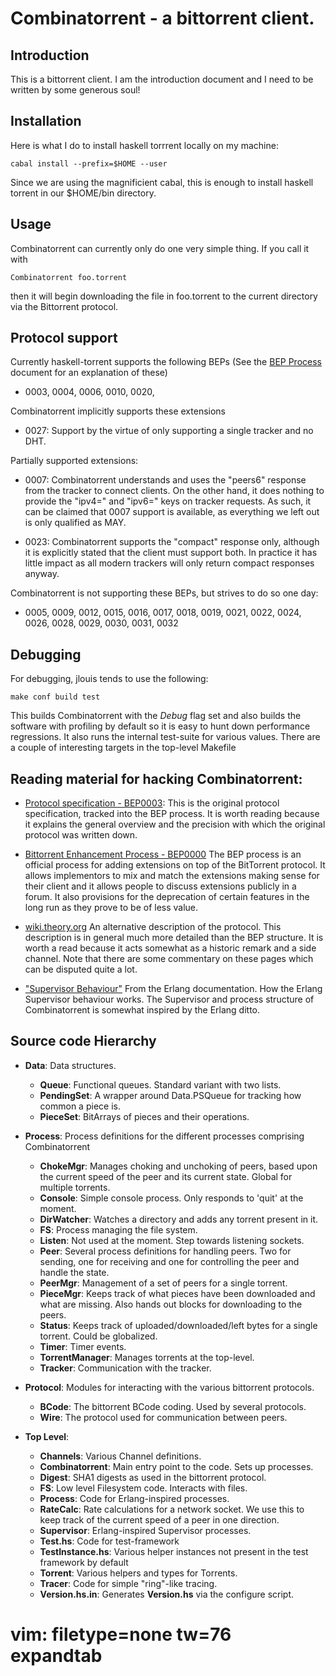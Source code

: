 Combinatorrent - a bittorrent client.
=====================================

Introduction
----------

This is a bittorrent client. I am the introduction document and I need to be
written by some generous soul!

Installation
------------

Here is what I do to install haskell torrrent locally on my machine:

    cabal install --prefix=$HOME --user

Since we are using the magnificient cabal, this is enough to install haskell
torrent in our $HOME/bin directory.

Usage
-----------------

Combinatorrent can currently only do one very simple thing. If you call it with

    Combinatorrent foo.torrent

then it will begin downloading the file in foo.torrent to the current
directory via the Bittorrent protocol.

Protocol support
----------------

Currently haskell-torrent supports the following BEPs (See the
[BEP Process](http://www.bittorrent.org/beps/bep_0000.html) document for an
explanation of these)

   - 0003, 0004, 0006, 0010, 0020,

Combinatorrent implicitly supports these extensions

   - 0027: Support by the virtue of only supporting a single tracker and no
     DHT.

Partially supported extensions:

   - 0007: Combinatorrent understands and uses the "peers6" response from
     the tracker to connect clients. On the other hand, it does nothing to
     provide the "ipv4=" and "ipv6=" keys on tracker requests. As such, it
     can be claimed that 0007 support is available, as everything we left
     out is only qualified as MAY.

   - 0023: Combinatorrent supports the "compact" response only, although it
     is explicitly stated that the client must support both. In practice it
     has little impact as all modern trackers will only return compact
     responses anyway.

Combinatorrent is not supporting these BEPs, but strives to do so one day:

   - 0005, 0009, 0012, 0015, 0016, 0017, 0018, 0019, 0021, 0022,
     0024, 0026, 0028, 0029, 0030, 0031, 0032

Debugging
---------

For debugging, jlouis tends to use the following:

    make conf build test

This builds Combinatorrent with the *Debug* flag set and also builds the
software with profiling by default so it is easy to hunt down performance
regressions. It also runs the internal test-suite for various values. There
are a couple of interesting targets in the top-level Makefile

Reading material for hacking Combinatorrent:
--------------------------------------------

   - [Protocol specification - BEP0003](http://www.bittorrent.org/beps/bep_0003.html):
     This is the original protocol specification, tracked into the BEP
     process. It is worth reading because it explains the general overview
     and the precision with which the original protocol was written down.

   - [Bittorrent Enhancement Process - BEP0000](http://www.bittorrent.org/beps/bep_0000.html)
     The BEP process is an official process for adding extensions on top of
     the BitTorrent protocol. It allows implementors to mix and match the
     extensions making sense for their client and it allows people to
     discuss extensions publicly in a forum. It also provisions for the
     deprecation of certain features in the long run as they prove to be of
     less value.

   - [wiki.theory.org](http://wiki.theory.org/Main_Page)
     An alternative description of the protocol. This description is in
     general much more detailed than the BEP structure. It is worth a read
     because it acts somewhat as a historic remark and a side channel. Note
     that there are some commentary on these pages which can be disputed
     quite a lot.

   - ["Supervisor Behaviour"](http://erlang.org/doc/design_principles/sup_princ.html)
     From the Erlang documentation. How the Erlang Supervisor behaviour
     works. The Supervisor and process structure of Combinatorrent is
     somewhat inspired by the Erlang ditto.

Source code Hierarchy
---------------------

   - **Data**: Data structures.
      - **Queue**: Functional queues. Standard variant with two lists.
      - **PendingSet**: A wrapper around Data.PSQueue for tracking how
        common a piece is.
      - **PieceSet**: BitArrays of pieces and their operations.

   - **Process**: Process definitions for the different processes comprising
                  Combinatorrent
      - **ChokeMgr**: Manages choking and unchoking of peers, based upon the current speed of the peer
        and its current state. Global for multiple torrents.
      - **Console**: Simple console process. Only responds to 'quit' at the moment.
      - **DirWatcher**: Watches a directory and adds any torrent present in
        it.
      - **FS**: Process managing the file system.
      - **Listen**: Not used at the moment. Step towards listening sockets.
      - **Peer**: Several process definitions for handling peers. Two for sending, one for receiving
        and one for controlling the peer and handle the state.
      - **PeerMgr**: Management of a set of peers for a single torrent.
      - **PieceMgr**: Keeps track of what pieces have been downloaded and what are missing. Also hands
        out blocks for downloading to the peers.
      - **Status**: Keeps track of uploaded/downloaded/left bytes for a single torrent. Could be globalized.
      - **Timer**: Timer events.
      - **TorrentManager**: Manages torrents at the top-level.
      - **Tracker**: Communication with the tracker.

   - **Protocol**: Modules for interacting with the various bittorrent protocols.
      - **BCode**: The bittorrent BCode coding. Used by several protocols.
      - **Wire**: The protocol used for communication between peers.

   - **Top Level**:
      - **Channels**: Various Channel definitions.
      - **Combinatorrent**: Main entry point to the code. Sets up processes.
      - **Digest**: SHA1 digests as used in the bittorrent protocol.
      - **FS**: Low level Filesystem code. Interacts with files.
      - **Process**: Code for Erlang-inspired processes.
      - **RateCalc**: Rate calculations for a network socket. We use this to keep track of the
        current speed of a peer in one direction.
      - **Supervisor**: Erlang-inspired Supervisor processes.
      - **Test.hs**: Code for test-framework
      - **TestInstance.hs**: Various helper instances not present in the test framework by default
      - **Torrent**: Various helpers and types for Torrents.
      - **Tracer**: Code for simple "ring"-like tracing.
      - **Version.hs.in**: Generates **Version.hs** via the configure script.

# vim: filetype=none tw=76 expandtab
